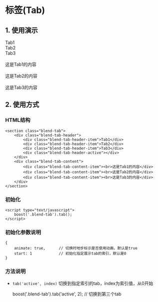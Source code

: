# 标签(Tab)

## 1. 使用演示

<div class="doc-demo">
	<section class="blend-tab">
        <div class="blend-tab-header">
            <div class="blend-tab-header-item">Tab1</div>
            <div class="blend-tab-header-item">Tab2</div>
            <div class="blend-tab-header-item">Tab3</div>
            <div class="blend-tab-header-active"></div>
        </div>
        <div class="blend-tab-content">
            <div class="blend-tab-content-item"><br>这是Tab1的内容</div>
            <div class="blend-tab-content-item"><br>这是Tab2的内容</div>
            <div class="blend-tab-content-item"><br>这是Tab3的内容</div>
        </div>
    </section>
</div>

<script type="text/javascript">
	;(function(){
		boost('.blend-tab').tab({
			// animate:false
			// start:3
		});
	})();
</script>

## 2. 使用方式

### HTML结构
	
	<section class="blend-tab">
        <div class="blend-tab-header">
            <div class="blend-tab-header-item">Tab1</div>
            <div class="blend-tab-header-item">Tab2</div>
            <div class="blend-tab-header-item">Tab3</div>
            <div class="blend-tab-header-active"></div>
        </div>
        <div class="blend-tab-content">
            <div class="blend-tab-content-item"><br>这是Tab1的内容</div>
            <div class="blend-tab-content-item"><br>这是Tab2的内容</div>
            <div class="blend-tab-content-item"><br>这是Tab3的内容</div>
        </div>
    </section>

### 初始化

	<script type="text/javascript">
    	boost('.blend-tab').tab();
    </script>

### 初始化参数说明

	{
		animate: true,		// 切换时地步标示是否使用动画，默认是true
		start: 1			// 初始化指定展示tab的索引，默认是0
	}

### 方法说明

-	`tab('active', index)` 切换到指定索引的tab，index为索引值，从0开始


	boost('.blend-tab').tab('active', 2);	// 切换到第三个tab	
	

